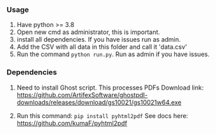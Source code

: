 
### Usage
1. Have python >= 3.8
2. Open new cmd as administrator, this is important.
3. install all dependencies. If you have issues run as admin.
4. Add the CSV with all data in this folder and call it 'data.csv'
5. Run the command `python run.py`. Run as admin if you have issues.

### Dependencies
 1. Need to install Ghost script.
    This processes PDFs
    Download link: https://github.com/ArtifexSoftware/ghostpdl-downloads/releases/download/gs10021/gs10021w64.exe

 2. Run this command: `pip install pyhtml2pdf`
    See docs here: https://github.com/kumaF/pyhtml2pdf


